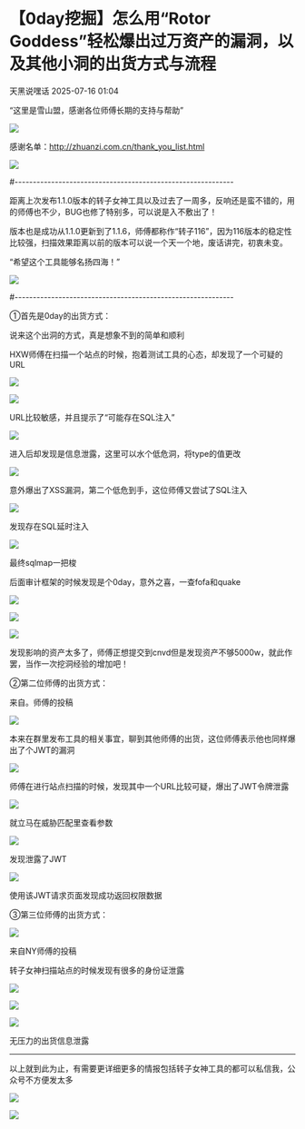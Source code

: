#  【0day挖掘】怎么用“Rotor Goddess”轻松爆出过万资产的漏洞，以及其他小洞的出货方式与流程  
 天黑说嘿话   2025-07-16 01:04  
  
“这里是雪山盟，感谢各位师傅长期的支持与帮助”  
  
![](https://mmbiz.qpic.cn/sz_mmbiz_png/MwxaTtRUcewKQFGd2JvgS2u18V1ibOVhAzjS04W5sibB8eH3aic5Lhdiapj8Nc1YkFaS8UicBBqWic9lsoqrdCBmAXlg/640?wx_fmt=png&from=appmsg "")  
  
感谢名单：http://zhuanzi.com.cn/thank_you_list.html  
  
![](https://mmbiz.qpic.cn/sz_mmbiz_jpg/MwxaTtRUcewKQFGd2JvgS2u18V1ibOVhAAPTzNib8EAhicFKicIekdxfbMrx5SN8GRJ1oOo5Sq5g0zkKiarBlO7otjA/640?wx_fmt=jpeg&from=appmsg "")  
  
  
#------------------------------------------------------------  
  
距离上次发布1.1.0版本的转子女神工具以及过去了一周多，反响还是蛮不错的，用的师傅也不少，BUG也修了特别多，可以说是入不敷出了！  
  
版本也是成功从1.1.0更新到了1.1.6，师傅都称作“转子116”，因为116版本的稳定性比较强，扫描效果距离以前的版本可以说一个天一个地，废话讲完，初衷未变。  
  
“希望这个工具能够名扬四海！”  
  
![](https://mmbiz.qpic.cn/sz_mmbiz_gif/MwxaTtRUcewKQFGd2JvgS2u18V1ibOVhA6kDX0YtFlDldvVSSaC4wJCaWVN0j5f5P2ibdftqDAOfusgw0vJoPFlA/640?wx_fmt=gif&from=appmsg "")  
  
  
  
#------------------------------------------------------------  
  
  
①首先是0day的出货方式：  
  
说来这个出洞的方式，真是想象不到的简单和顺利  
  
HXW师傅在扫描一个站点的时候，抱着测试工具的心态，却发现了一个可疑的URL  
  
![](https://mmbiz.qpic.cn/sz_mmbiz_png/MwxaTtRUcewKQFGd2JvgS2u18V1ibOVhA92to96JOCQf5p7m4yFt42FbwXj0gx9I6OSzewlZbmxBDdZb3iblrULw/640?wx_fmt=png&from=appmsg "")  
  
![](https://mmbiz.qpic.cn/sz_mmbiz_png/MwxaTtRUcewKQFGd2JvgS2u18V1ibOVhAC0k3ovdoaj7GrAYnAh2YayF4nOsmhDo74FAxcBvunnUjvy0VCib12Xw/640?wx_fmt=png&from=appmsg "")  
  
URL比较敏感，并且提示了“可能存在SQL注入”  
  
![](https://mmbiz.qpic.cn/sz_mmbiz_png/MwxaTtRUcewKQFGd2JvgS2u18V1ibOVhACeZMwHicFEAibHVpJhjlsYcBAvDXWeK619klez2sgBaeXaicu1vyyGszA/640?wx_fmt=png&from=appmsg "")  
  
进入后却发现是信息泄露，这里可以水个低危洞，将type的值更改  
  
![](https://mmbiz.qpic.cn/sz_mmbiz_png/MwxaTtRUcewKQFGd2JvgS2u18V1ibOVhA3XtEmlTvOoiaVrDP3JUB9ZQPDVfZYUiaFPrj1aFm3YcvEu9l0Nkv5TmA/640?wx_fmt=png&from=appmsg "")  
  
意外爆出了XSS漏洞，第二个低危到手，这位师傅又尝试了SQL注入  
  
![](https://mmbiz.qpic.cn/sz_mmbiz_png/MwxaTtRUcewKQFGd2JvgS2u18V1ibOVhAw9I34t8yx0wKAIf1Z1A4vkBhIKmF8qyonO3kggvbY6q8dqQlofeGzA/640?wx_fmt=png&from=appmsg "")  
  
发现存在SQL延时注入  
  
![](https://mmbiz.qpic.cn/sz_mmbiz_png/MwxaTtRUcewKQFGd2JvgS2u18V1ibOVhAQzwMs2hm4iatu49aodsVBMC5lPVg3YP0QOdb7fM1jKUGHmk07A6bZdA/640?wx_fmt=png&from=appmsg "")  
  
最终sqlmap一把梭  
  
后面审计框架的时候发现是个0day，意外之喜，一查fofa和quake  
  
![](https://mmbiz.qpic.cn/sz_mmbiz_png/MwxaTtRUcewKQFGd2JvgS2u18V1ibOVhAKeLibNEETmtnv7eiagFReKaZDPMYpd06I4PfAjOmk7pGib4dyLttP5cGQ/640?wx_fmt=png&from=appmsg "")  
  
![](https://mmbiz.qpic.cn/sz_mmbiz_png/MwxaTtRUcewKQFGd2JvgS2u18V1ibOVhAb3k49C3pGxQNAj22o8CiaAFE5v3QDk1iaqOtxyUtMw4534zfWTNEibaqw/640?wx_fmt=png&from=appmsg "")  
  
![](https://mmbiz.qpic.cn/sz_mmbiz_png/MwxaTtRUcewKQFGd2JvgS2u18V1ibOVhAdibwdcvuBc4R7RmNaOXfWibEpr7HqD1jjYZYXZyoU6NSeSmdiaHSRVfiaw/640?wx_fmt=png&from=appmsg "")  
  
  
发现影响的资产太多了，师傅正想提交到cnvd但是发现资产不够5000w，就此作罢，当作一次挖洞经验的增加吧！  
  
②第二位师傅的出货方式：  
  
来自。师傅的投稿  
  
![](https://mmbiz.qpic.cn/sz_mmbiz_png/MwxaTtRUcewKQFGd2JvgS2u18V1ibOVhAz4niaSS5tG6LuTI91TPZfNq51U6JVUWaOnUicS9WemAwjIB440KiaBMwA/640?wx_fmt=png&from=appmsg "")  
  
本来在群里发布工具的相关事宜，聊到其他师傅的出货，这位师傅表示他也同样爆出了个JWT的漏洞  
  
![](https://mmbiz.qpic.cn/sz_mmbiz_png/MwxaTtRUcewKQFGd2JvgS2u18V1ibOVhARgrRG20eHRGIib6u9Cul0RHNDPic07YsrmAXadVBest2HORev2jDhf5Q/640?wx_fmt=png&from=appmsg "")  
  
师傅在进行站点扫描的时候，发现其中一个URL比较可疑，爆出了JWT令牌泄露  
  
![](https://mmbiz.qpic.cn/sz_mmbiz_png/MwxaTtRUcewKQFGd2JvgS2u18V1ibOVhAhfdIY0wdw2vVKpgHrjyZ4zvOpX2MtxeoYq3qz4eJrTSOmhic2bZHIpQ/640?wx_fmt=png&from=appmsg "")  
  
就立马在威胁匹配里查看参数  
  
![](https://mmbiz.qpic.cn/sz_mmbiz_png/MwxaTtRUcewKQFGd2JvgS2u18V1ibOVhA04TTZfoOgNtg7fF1wGkOdYD4LPYZxpZibiaVQtofeFU4RTqGVGkdNM9g/640?wx_fmt=png&from=appmsg "")  
  
发现泄露了JWT  
  
![](https://mmbiz.qpic.cn/sz_mmbiz_png/MwxaTtRUcewKQFGd2JvgS2u18V1ibOVhA3kNvR59lMoAxw19nxp6ph1j5FMm6pqMZ4BDFF5FwSmN3ZCDkNf3wJQ/640?wx_fmt=png&from=appmsg "")  
  
使用该JWT请求页面发现成功返回权限数据  
  
③第三位师傅的出货方式：  
  
![](https://mmbiz.qpic.cn/sz_mmbiz_png/MwxaTtRUceyG7X0leiaEZO1DX6b0xibar3m3GfCtqjxR6RUXOrQXmD51Xl2B5F5XIG0pjQzXDqiapcN8GvX18Gwkw/640?wx_fmt=png&from=appmsg "")  
  
来自NY师傅的投稿  
  
转子女神扫描站点的时候发现有很多的身份证泄露  
  
![](https://mmbiz.qpic.cn/sz_mmbiz_png/MwxaTtRUceyG7X0leiaEZO1DX6b0xibar3sTH8ZGRfHWwLwavg8u2ukfquZajJgsGNXrvSBgHqhPic6TDG142jBlw/640?wx_fmt=png&from=appmsg "")  
  
![](https://mmbiz.qpic.cn/sz_mmbiz_png/MwxaTtRUcezL4VPU9U05ghXZIM3QRRUiazsUR6kbmmmsXTfxgVp4icmHM3s5LRC5R6W5VHxeKrykmXKN9hFUnLicQ/640?wx_fmt=png&from=appmsg "")  
  
![](https://mmbiz.qpic.cn/sz_mmbiz_png/MwxaTtRUcezL4VPU9U05ghXZIM3QRRUiakz5RAhElvia1ce3eu7Im0wPE8TJBLyiaQDZHaic6zibJ3uibfLBQAAAK2qA/640?wx_fmt=png&from=appmsg "")  
  
无压力的出货信息泄露  
  
-----------------------------------------------------------  
  
以上就到此为止，有需要更详细更多的情报包括转子女神工具的都可以私信我，公众号不方便发太多  
  
![](https://mmbiz.qpic.cn/sz_mmbiz_jpg/MwxaTtRUcezL4VPU9U05ghXZIM3QRRUiaicujd9PTVZyricCq8WgI488vBgLnUnKBlcUFekrWRHs1gg8VO54fvEOQ/640?wx_fmt=jpeg&from=appmsg "")  
  
![](https://mmbiz.qpic.cn/sz_mmbiz_gif/MwxaTtRUcezL4VPU9U05ghXZIM3QRRUiakpspicGxFtIAibU37gz0iaBxhkJDqGwtbJarRNxBbcNRE79JthZLFCpAA/640?wx_fmt=gif&from=appmsg "")  
  
  
   
  
  
  
